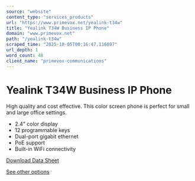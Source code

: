 ```yaml
---
source: "website"
content_type: "services_products"
url: "https://www.primevox.net/yealink-t34w"
title: "Yealink T34W Business IP Phone"
domain: "www.primevox.net"
path: "/yealink-t34w"
scraped_time: "2025-10-05T00:16:47.116897"
url_depth: 1
word_count: 48
client_name: "primevox-communications"
---
```


# Yealink T34W Business IP Phone

High quality and cost effective. This color screen phone is perfect for small and large office settings.

*   2.4” color display
*   12 programmable keys
*   Dual-port gigabit ethernet
*   PoE support
*   Built-in WiFi connectivity

[Download Data Sheet](https://www.primevox.net/_files/ugd/d382db_b2df7957463c4e6791292815c5d8404d.pdf)

[See other options](https://www.primevox.net/phones-and-accessories)